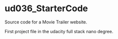 # ud036_StarterCode
Source code for a Movie Trailer website.

First project file in the udacity full stack nano degree.

